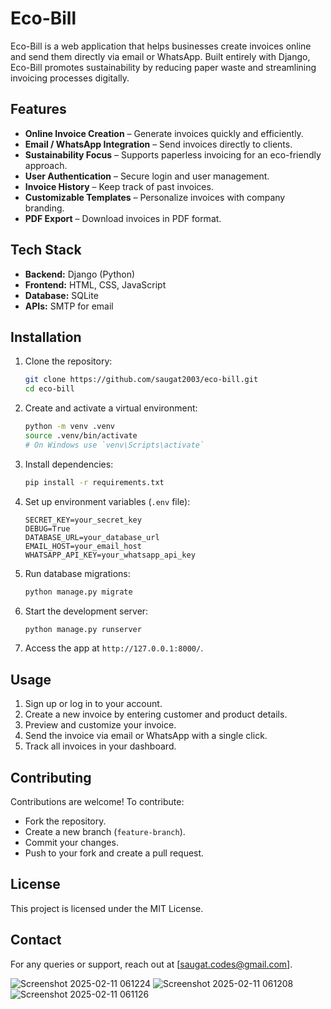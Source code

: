 # Eco-Bill 

Eco-Bill is a web application that helps businesses create invoices online and send them directly via email or WhatsApp. Built entirely with Django, Eco-Bill promotes sustainability by reducing paper waste and streamlining invoicing processes digitally. 

## Features 
- **Online Invoice Creation** – Generate invoices quickly and efficiently.
- **Email / WhatsApp Integration** – Send invoices directly to clients.
- **Sustainability Focus** – Supports paperless invoicing for an eco-friendly approach.
- **User Authentication** – Secure login and user management.
- **Invoice History** – Keep track of past invoices.
- **Customizable Templates** – Personalize invoices with company branding.
- **PDF Export** – Download invoices in PDF format.

## Tech Stack
- **Backend:** Django (Python)
- **Frontend:** HTML, CSS, JavaScript
- **Database:** SQLite
- **APIs:** SMTP for email

## Installation
1. Clone the repository:
   ```sh
   git clone https://github.com/saugat2003/eco-bill.git
   cd eco-bill
   ```
2. Create and activate a virtual environment:
   ```sh
   python -m venv .venv
   source .venv/bin/activate
   # On Windows use `venv\Scripts\activate`
   ```
3. Install dependencies:
   ```sh
   pip install -r requirements.txt
   ```
4. Set up environment variables (`.env` file):
   ```
   SECRET_KEY=your_secret_key
   DEBUG=True
   DATABASE_URL=your_database_url
   EMAIL_HOST=your_email_host
   WHATSAPP_API_KEY=your_whatsapp_api_key
   ```
5. Run database migrations:
   ```sh
   python manage.py migrate
   ```
6. Start the development server:
   ```sh
   python manage.py runserver
   ```
7. Access the app at `http://127.0.0.1:8000/`.

## Usage
1. Sign up or log in to your account.
2. Create a new invoice by entering customer and product details.
3. Preview and customize your invoice.
4. Send the invoice via email or WhatsApp with a single click.
5. Track all invoices in your dashboard.

## Contributing
Contributions are welcome! To contribute:
- Fork the repository.
- Create a new branch (`feature-branch`).
- Commit your changes.
- Push to your fork and create a pull request.

## License
This project is licensed under the MIT License.

## Contact
For any queries or support, reach out at [saugat.codes@gmail.com].

![Screenshot 2025-02-11 061224](https://github.com/user-attachments/assets/a1413dfd-6bac-4488-ba5f-c34a609b5507)
![Screenshot 2025-02-11 061208](https://github.com/user-attachments/assets/8c369b5e-3d2b-454a-ae9b-46d7ad90a9c2)
![Screenshot 2025-02-11 061126](https://github.com/user-attachments/assets/37da545e-5c21-4fb4-9a6d-d69d04b39ed2)
